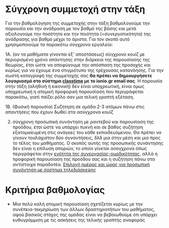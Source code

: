 # Σύγχρονη συμμετοχή στην τάξη

Για την βαθμολόγηση της συμμετοχής στην τάξη βαθμολογούμε την παρουσία και την ανάδραση με τον βαθμό της βάσης και μετά αξιολογούμε την ποσότητα και την ποιότητα (=συνεργατικότητα) της ανάδρασης για βαθμό μέχρι το άριστα. Για τον σκοπό αυτό χρησιμοποιούμε τα παρακάτω σύγχρονα εργαλεία: 

1Α. (αν τα μαθήματα γίνονται εξ' αποστάσεως) σύγχρονο κουίζ με περιορισμένο χρόνο απάντησης στην διάρκεια της παρουσίασης της θεωρίας, έτσι ώστε να αποφύγουμε την απόσπαση της προσοχής και κυρίως για να έχουμε ένα στιγμιότυπο της τρέχουσας κατανόησης. Για την σωστή καταγραφή της συμμετοχής σας **θα πρέπει να δημιουργήσετε λογαριασμό στο σύστημα [classtime](https://www.classtime.com/student/login/) με το ionio.gr email σας**. Η παρουσία στην τάξη (αληθινή ή εικονική) δεν είναι υποχρεωτική, είναι όμως υποχρεωτική η ατομική προφορική παρουσίαση που περιγράφεται παρακάτω, γιατί παίζει ρόλο σαν μια τελική γραπτή εξέταση.

1Β. (Φυσική παρουσία) Συζήτηση σε ομάδα 2-3 ατόμων πάνω στις απαντήσεις που έχουν δωθεί στα ασύγχρονα κουϊζ

2. σύγχρονη προσωπική συνάντηση με ραντεβού και παρουσίαση της προόδου, έτσι ώστε να υπάρχει πυκνή και σε βάθος συζήτηση εξατομικευμένη στις ανάγκες του κάθε εκπαιδευόμενου. Θα πρέπει να γίνουν τουλάχιστον δύο συναντήσεις, δλδ μια στην μέση και μια προς το τέλος του μαθήματος. Ο σκοπός αυτής της προσωπικής συνάντησης δεν είναι η επίλυση αποριών, το οποίο γίνεται ασύγχρονα όπως περιγράφεται στην [ενότητα της συνεργασίας-ομαδικότητας](https://courses-ionio.github.io/projects/teamwork/), αλλά η προφορική παρουσίαση της προόδου σας και η συζήτηση πάνω στα αντίστοιχα παραδοτέα. [Επιλογή ημέρας και ώρας για προσωπική συνάντηση με σύστημα τηλεδιάσκεψης](https://vita.epidro.me/about/)

# Κριτήρια βαθμολογίας

* Μια πολύ καλή ατομική παρουσίαση σχετίζεται κυρίως με την συνέπεια-τεκμηρίωση των άλλων δραστηριοτήτων του μαθήματος, αφού βασικός στόχος της ομάδας είναι να βεβαιωθούμε ότι υπάρχει ευθυγράμμιση με τις ασκήσεις της τελικής γραπτής αναφοράς

